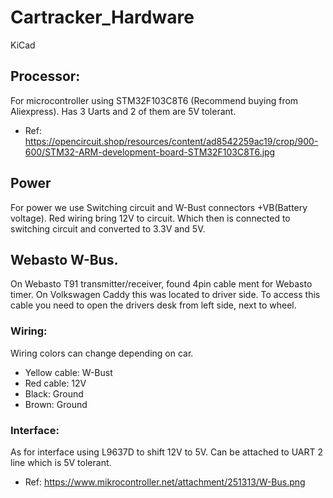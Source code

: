 # Cartracker_Hardware
KiCad

## Processor:

For microcontroller using STM32F103C8T6 (Recommend buying from Aliexpress). Has 3 Uarts and 2 of them are 5V tolerant. 
- Ref: https://opencircuit.shop/resources/content/ad8542259ac19/crop/900-600/STM32-ARM-development-board-STM32F103C8T6.jpg

## Power

For power we use Switching circuit and W-Bust connectors +VB(Battery voltage). Red wiring bring 12V to circuit. Which then is connected to switching circuit and converted to 3.3V and 5V.

## Webasto W-Bus.
On Webasto T91 transmitter/receiver, found 4pin cable ment for Webasto timer. On Volkswagen Caddy this was located to driver side.
To access this cable you need to open the drivers desk from left side, next to wheel.

### Wiring:

Wiring colors can change depending on car.

- Yellow cable: W-Bust
- Red cable: 12V
- Black: Ground
- Brown: Ground

### Interface:
As for interface using L9637D to shift 12V to 5V. Can be attached to UART 2 line which is 5V tolerant.
- Ref: https://www.mikrocontroller.net/attachment/251313/W-Bus.png
